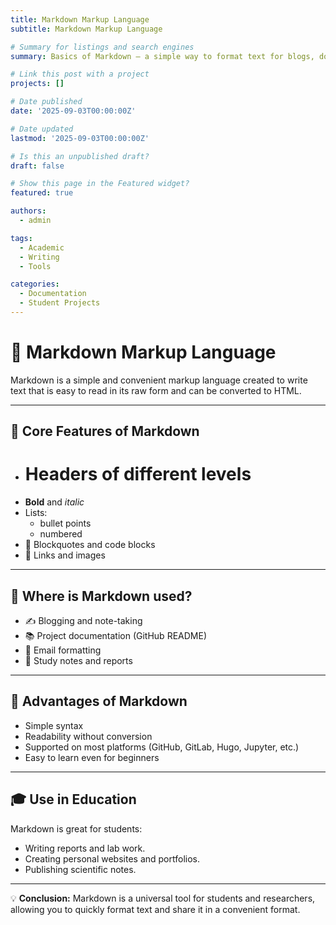 ```yaml
---
title: Markdown Markup Language
subtitle: Markdown Markup Language

# Summary for listings and search engines
summary: Basics of Markdown — a simple way to format text for blogs, documentation, and notes.

# Link this post with a project
projects: []

# Date published
date: '2025-09-03T00:00:00Z'

# Date updated
lastmod: '2025-09-03T00:00:00Z'

# Is this an unpublished draft?
draft: false

# Show this page in the Featured widget?
featured: true

authors:
  - admin

tags:
  - Academic
  - Writing
  - Tools

categories:
  - Documentation
  - Student Projects
---
```


# 📝 Markdown Markup Language  

Markdown is a simple and convenient markup language created to write text that is easy to read in its raw form and can be converted to HTML.  

---

## 🔧 Core Features of Markdown  

- # Headers of different levels  
- **Bold** and *italic*  
- Lists:  
  - bullet points  
  - numbered  
- 📑 Blockquotes and code blocks  
- 🔗 Links and images  

---

## 📘 Where is Markdown used?  

- ✍️ Blogging and note-taking  
- 📚 Project documentation (GitHub README)  
- 📧 Email formatting  
- 📝 Study notes and reports  

---

## 🚀 Advantages of Markdown  

- Simple syntax  
- Readability without conversion  
- Supported on most platforms (GitHub, GitLab, Hugo, Jupyter, etc.)  
- Easy to learn even for beginners  

---

## 🎓 Use in Education  

Markdown is great for students:  
- Writing reports and lab work.  
- Creating personal websites and portfolios.  
- Publishing scientific notes.  

---

💡 **Conclusion:** Markdown is a universal tool for students and researchers, allowing you to quickly format text and share it in a convenient format.  

